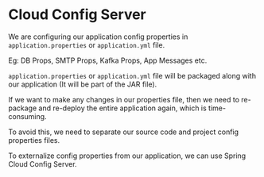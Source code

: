 # Cloud Config Server

We are configuring our application config properties in `application.properties` or `application.yml` file.

Eg: DB Props, SMTP Props, Kafka Props, App Messages etc.

`application.properties` or `application.yml` file will be packaged along with our application (It will be part of the JAR file).

If we want to make any changes in our properties file, then we need to re-package and re-deploy the entire application again, which is time-consuming.

To avoid this, we need to separate our source code and project config properties files.

To externalize config properties from our application, we can use Spring Cloud Config Server.
